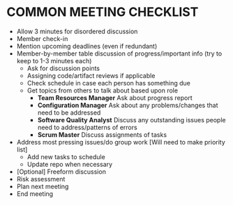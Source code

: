 # COMMON MEETING CHECKLIST
- Allow 3 minutes for disordered discussion
- Member check-in
- Mention upcoming deadlines (even if redundant)
- Member-by-member table discussion of progress/important info (try to keep to 1-3 minutes each)
    - Ask for discussion points
	- Assigning code/artifact reviews if applicable
	- Check schedule in case each person has something due
	- Get topics from others to talk about based upon role
    	- **Team Resources Manager** Ask about progress report
    	- **Configuration Manager** Ask about any problems/changes that need to be addressed
    	- **Software Quality Analyst** Discuss any outstanding issues people need to address/patterns of errors
    	- **Scrum Master** Discuss assignments of tasks
- Address most pressing issues/do group work [Will need to make priority list]
	- Add new tasks to schedule
	- Update repo when necessary
- [Optional] Freeform discussion
- Risk assessment
- Plan next meeting
- End meeting
